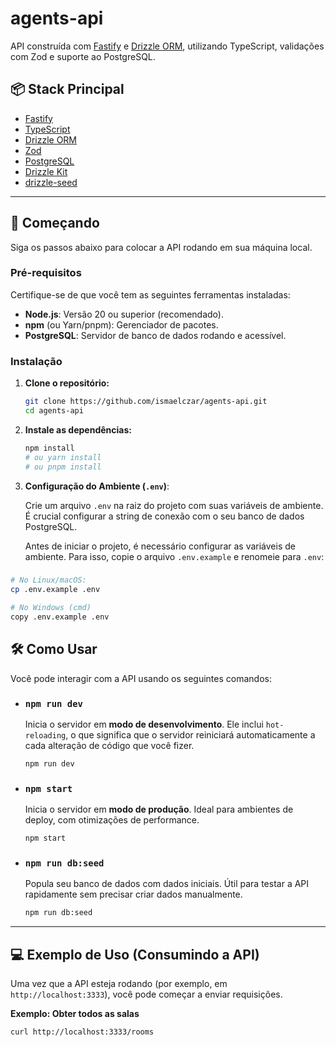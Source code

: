# agents-api

API construída com [Fastify](https://www.fastify.io/) e [Drizzle ORM](https://orm.drizzle.team/), utilizando TypeScript, validações com Zod e suporte ao PostgreSQL.

## 📦 Stack Principal

- [Fastify](https://www.fastify.io/)
- [TypeScript](https://www.typescriptlang.org/)
- [Drizzle ORM](https://orm.drizzle.team/)
- [Zod](https://github.com/colinhacks/zod)
- [PostgreSQL](https://www.postgresql.org/)
- [Drizzle Kit](https://orm.drizzle.team/docs/overview/sql-schema)
- [drizzle-seed](https://www.npmjs.com/package/drizzle-seed)

---

## 🚀 Começando

Siga os passos abaixo para colocar a API rodando em sua máquina local.

### Pré-requisitos

Certifique-se de que você tem as seguintes ferramentas instaladas:

* **Node.js**: Versão 20 ou superior (recomendado).
* **npm** (ou Yarn/pnpm): Gerenciador de pacotes.
* **PostgreSQL**: Servidor de banco de dados rodando e acessível.

### Instalação

1.  **Clone o repositório:**

    ```bash
    git clone https://github.com/ismaelczar/agents-api.git
    cd agents-api
    ```

2.  **Instale as dependências:**

    ```bash
    npm install
    # ou yarn install
    # ou pnpm install
    ```

3.  **Configuração do Ambiente (`.env`)**:

    Crie um arquivo `.env` na raiz do projeto com suas variáveis de ambiente. É crucial configurar a string de conexão com o seu banco de dados PostgreSQL.

    Antes de iniciar o projeto, é necessário configurar as variáveis de ambiente. Para isso, copie o arquivo `.env.example` e renomeie para `.env`:

### 
```bash
# No Linux/macOS:
cp .env.example .env

# No Windows (cmd)
copy .env.example .env

```

## 🛠️ Como Usar

Você pode interagir com a API usando os seguintes comandos:

* ### `npm run dev`

    Inicia o servidor em **modo de desenvolvimento**. Ele inclui `hot-reloading`, o que significa que o servidor reiniciará automaticamente a cada alteração de código que você fizer.

    ```bash
    npm run dev
    ```

* ### `npm start`

    Inicia o servidor em **modo de produção**. Ideal para ambientes de deploy, com otimizações de performance.

    ```bash
    npm start
    ```

* ### `npm run db:seed`

    Popula seu banco de dados com dados iniciais. Útil para testar a API rapidamente sem precisar criar dados manualmente.

    ```bash
    npm run db:seed
    ```

---

## 💻 Exemplo de Uso (Consumindo a API)

Uma vez que a API esteja rodando (por exemplo, em `http://localhost:3333`), você pode começar a enviar requisições.

**Exemplo: Obter todos as salas**

```bash
curl http://localhost:3333/rooms
